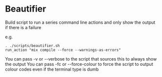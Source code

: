 # Beautifier
Build script to run a series command line actions and only show the output if there is a failure

e.g.

```
. ./scripts/beautifier.sh
run_action "mix compile --force --warnings-as-errors"
```

You can pass -v or --verbose to the script that sources this to always show the output
You can pass -fc or --force-colour to force the script to output colour codes even if the terminal type is dumb

